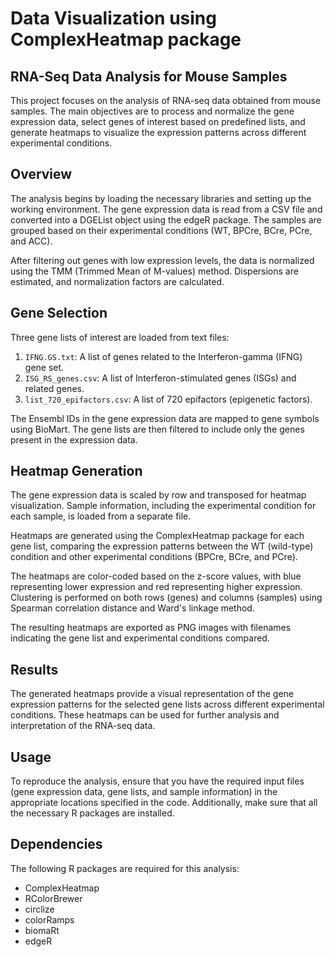 # Data Visualization using ComplexHeatmap package

## RNA-Seq Data Analysis for Mouse Samples

This project focuses on the analysis of RNA-seq data obtained from mouse samples. The main objectives are to process and normalize the gene expression data, select genes of interest based on predefined lists, and generate heatmaps to visualize the expression patterns across different experimental conditions.

## Overview

The analysis begins by loading the necessary libraries and setting up the working environment. The gene expression data is read from a CSV file and converted into a DGEList object using the edgeR package. The samples are grouped based on their experimental conditions (WT, BPCre, BCre, PCre, and ACC).

After filtering out genes with low expression levels, the data is normalized using the TMM (Trimmed Mean of M-values) method. Dispersions are estimated, and normalization factors are calculated.

## Gene Selection

Three gene lists of interest are loaded from text files:

1. `IFNG.GS.txt`: A list of genes related to the Interferon-gamma (IFNG) gene set.
2. `ISG_RS_genes.csv`: A list of Interferon-stimulated genes (ISGs) and related genes.
3. `list_720_epifactors.csv`: A list of 720 epifactors (epigenetic factors).

The Ensembl IDs in the gene expression data are mapped to gene symbols using BioMart. The gene lists are then filtered to include only the genes present in the expression data.

## Heatmap Generation

The gene expression data is scaled by row and transposed for heatmap visualization. Sample information, including the experimental condition for each sample, is loaded from a separate file.

Heatmaps are generated using the ComplexHeatmap package for each gene list, comparing the expression patterns between the WT (wild-type) condition and other experimental conditions (BPCre, BCre, and PCre).

The heatmaps are color-coded based on the z-score values, with blue representing lower expression and red representing higher expression. Clustering is performed on both rows (genes) and columns (samples) using Spearman correlation distance and Ward's linkage method.

The resulting heatmaps are exported as PNG images with filenames indicating the gene list and experimental conditions compared.

## Results

The generated heatmaps provide a visual representation of the gene expression patterns for the selected gene lists across different experimental conditions. These heatmaps can be used for further analysis and interpretation of the RNA-seq data.

## Usage

To reproduce the analysis, ensure that you have the required input files (gene expression data, gene lists, and sample information) in the appropriate locations specified in the code. Additionally, make sure that all the necessary R packages are installed.

## Dependencies

The following R packages are required for this analysis:

- ComplexHeatmap
- RColorBrewer
- circlize
- colorRamps
- biomaRt
- edgeR
